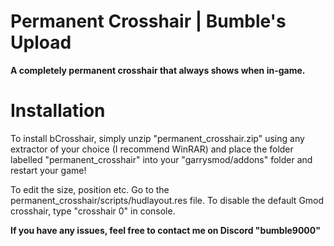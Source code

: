 # Permanent Crosshair | Bumble's Upload

**A completely permanent crosshair that always shows when in-game.**


# Installation

To install bCrosshair, simply unzip "permanent_crosshair.zip" using any extractor of your choice (I recommend WinRAR) and place the folder labelled "permanent_crosshair" into your "garrysmod/addons" folder and restart your game!

To edit the size, position etc. Go to the permanent_crosshair/scripts/hudlayout.res file.
To disable the default Gmod crosshair, type "crosshair 0" in console.

**If you have any issues, feel free to contact me on Discord "bumble9000"**
